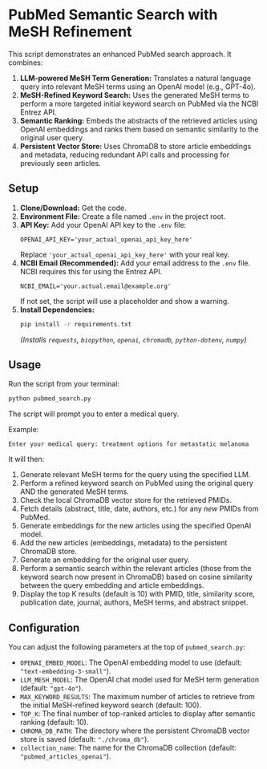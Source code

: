 # PubMed Semantic Search with MeSH Refinement

This script demonstrates an enhanced PubMed search approach.
It combines:
1.  **LLM-powered MeSH Term Generation:** Translates a natural language query into relevant MeSH terms using an OpenAI model (e.g., GPT-4o).
2.  **MeSH-Refined Keyword Search:** Uses the generated MeSH terms to perform a more targeted initial keyword search on PubMed via the NCBI Entrez API.
3.  **Semantic Ranking:** Embeds the abstracts of the retrieved articles using OpenAI embeddings and ranks them based on semantic similarity to the original user query.
4.  **Persistent Vector Store:** Uses ChromaDB to store article embeddings and metadata, reducing redundant API calls and processing for previously seen articles.

## Setup

1.  **Clone/Download:** Get the code.
2.  **Environment File:** Create a file named `.env` in the project root.
3.  **API Key:** Add your OpenAI API key to the `.env` file:
    ```dotenv
    OPENAI_API_KEY='your_actual_openai_api_key_here'
    ```
    Replace `'your_actual_openai_api_key_here'` with your real key.
4.  **NCBI Email (Recommended):** Add your email address to the `.env` file. NCBI requires this for using the Entrez API.
    ```dotenv
    NCBI_EMAIL='your.actual.email@example.org'
    ```
    If not set, the script will use a placeholder and show a warning.
5.  **Install Dependencies:**
    ```bash
    pip install -r requirements.txt
    ```
    *(Installs `requests`, `biopython`, `openai`, `chromadb`, `python-dotenv`, `numpy`)*

## Usage

Run the script from your terminal:

```bash
python pubmed_search.py 
```

The script will prompt you to enter a medical query.

Example:
```
Enter your medical query: treatment options for metastatic melanoma
```

It will then:
1.  Generate relevant MeSH terms for the query using the specified LLM.
2.  Perform a refined keyword search on PubMed using the original query AND the generated MeSH terms.
3.  Check the local ChromaDB vector store for the retrieved PMIDs.
4.  Fetch details (abstract, title, date, authors, etc.) for any *new* PMIDs from PubMed.
5.  Generate embeddings for the new articles using the specified OpenAI model.
6.  Add the new articles (embeddings, metadata) to the persistent ChromaDB store.
7.  Generate an embedding for the original user query.
8.  Perform a semantic search within the relevant articles (those from the keyword search now present in ChromaDB) based on cosine similarity between the query embedding and article embeddings.
9.  Display the top K results (default is 10) with PMID, title, similarity score, publication date, journal, authors, MeSH terms, and abstract snippet.

## Configuration

You can adjust the following parameters at the top of `pubmed_search.py`:

*   `OPENAI_EMBED_MODEL`: The OpenAI embedding model to use (default: `"text-embedding-3-small"`).
*   `LLM_MESH_MODEL`: The OpenAI chat model used for MeSH term generation (default: `"gpt-4o"`).
*   `MAX_KEYWORD_RESULTS`: The maximum number of articles to retrieve from the initial MeSH-refined keyword search (default: 100).
*   `TOP_K`: The final number of top-ranked articles to display after semantic ranking (default: 10).
*   `CHROMA_DB_PATH`: The directory where the persistent ChromaDB vector store is saved (default: `"./chroma_db"`).
*   `collection_name`: The name for the ChromaDB collection (default: `"pubmed_articles_openai"`). 